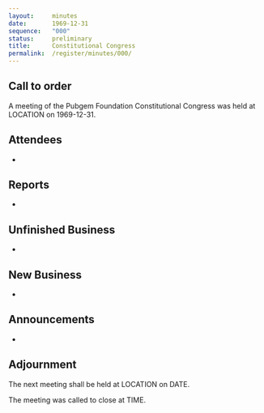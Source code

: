 ```yaml
---
layout:     minutes
date:       1969-12-31
sequence:   "000"
status:     preliminary
title:      Constitutional Congress
permalink:  /register/minutes/000/
---
```


## Call to order

A meeting of the Pubgem Foundation Constitutional Congress was held at LOCATION on 1969-12-31.

## Attendees

- 

## Reports

- 

## Unfinished Business

- 

## New Business

- 

## Announcements

- 

## Adjournment

The next meeting shall be held at LOCATION on DATE.

The meeting was called to close at TIME.

